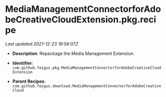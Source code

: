 # MediaManagementConnectorforAdobeCreativeCloudExtension.pkg.recipe

_Last updated 2021-12-23 19:58:07Z_

- **Description**: Repackage the Media Management Extension.

- **Identifier**: `com.github.foigus.pkg.MediaManagementConnectorforAdobeCreativeCloudExtension`

- **Parent Recipes**: `com.github.foigus.download.MediaManagementConnectorforAdobeCreativeCloud`